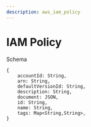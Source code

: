 ```yaml
---
description: aws_iam_policy
---
```


# IAM Policy

Schema
```
{
	accountId: String,
	arn: String,
	defaultVersionId: String,
	description: String,
	document: JSON,
	id: String,
	name: String,
	tags: Map<String,String>,
}
```
